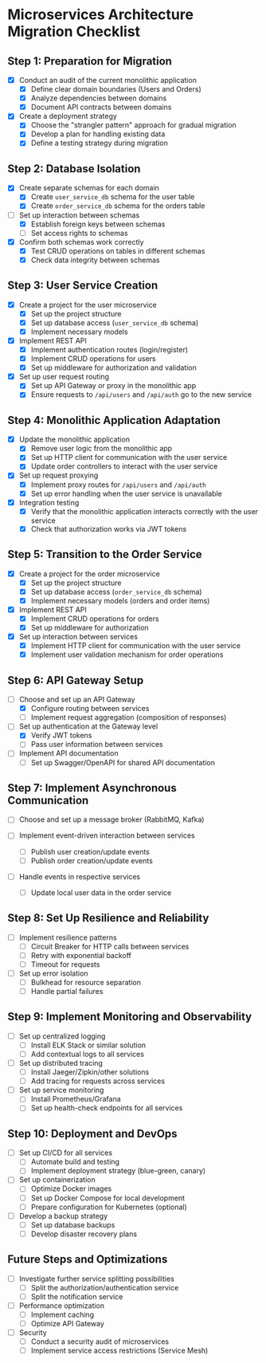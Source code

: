 # Microservices Architecture Migration Checklist

## Step 1: Preparation for Migration

- [x] Conduct an audit of the current monolithic application
    - [x] Define clear domain boundaries (Users and Orders)
    - [x] Analyze dependencies between domains
    - [x] Document API contracts between domains

- [x] Create a deployment strategy
    - [x] Choose the "strangler pattern" approach for gradual migration
    - [x] Develop a plan for handling existing data
    - [x] Define a testing strategy during migration

## Step 2: Database Isolation

- [x] Create separate schemas for each domain
    - [x] Create `user_service_db` schema for the user table
    - [x] Create `order_service_db` schema for the orders table

- [ ] Set up interaction between schemas
    - [x] Establish foreign keys between schemas
    - [ ] Set access rights to schemas

- [x] Confirm both schemas work correctly
    - [x] Test CRUD operations on tables in different schemas
    - [x] Check data integrity between schemas

## Step 3: User Service Creation

- [x] Create a project for the user microservice
    - [x] Set up the project structure
    - [x] Set up database access (`user_service_db` schema)
    - [x] Implement necessary models

- [x] Implement REST API
    - [x] Implement authentication routes (login/register)
    - [x] Implement CRUD operations for users
    - [x] Set up middleware for authorization and validation

- [x] Set up user request routing
    - [x] Set up API Gateway or proxy in the monolithic app
    - [x] Ensure requests to `/api/users` and `/api/auth` go to the new service

## Step 4: Monolithic Application Adaptation

- [x] Update the monolithic application
    - [x] Remove user logic from the monolithic app
    - [x] Set up HTTP client for communication with the user service
    - [x] Update order controllers to interact with the user service

- [x] Set up request proxying
    - [x] Implement proxy routes for `/api/users` and `/api/auth`
    - [x] Set up error handling when the user service is unavailable

- [x] Integration testing
    - [x] Verify that the monolithic application interacts correctly with the user service
    - [x] Check that authorization works via JWT tokens

## Step 5: Transition to the Order Service

- [x] Create a project for the order microservice
    - [x] Set up the project structure
    - [x] Set up database access (`order_service_db` schema)
    - [x] Implement necessary models (orders and order items)

- [x] Implement REST API
    - [x] Implement CRUD operations for orders
    - [x] Set up middleware for authorization

- [x] Set up interaction between services
    - [x] Implement HTTP client for communication with the user service
    - [x] Implement user validation mechanism for order operations

## Step 6: API Gateway Setup

- [ ] Choose and set up an API Gateway
    - [x] Configure routing between services
    - [ ] Implement request aggregation (composition of responses)

- [ ] Set up authentication at the Gateway level
    - [x] Verify JWT tokens
    - [ ] Pass user information between services

- [ ] Implement API documentation
    - [ ] Set up Swagger/OpenAPI for shared API documentation

## Step 7: Implement Asynchronous Communication

- [ ] Choose and set up a message broker (RabbitMQ, Kafka)

- [ ] Implement event-driven interaction between services
    - [ ] Publish user creation/update events
    - [ ] Publish order creation/update events

- [ ] Handle events in respective services
    - [ ] Update local user data in the order service

## Step 8: Set Up Resilience and Reliability

- [ ] Implement resilience patterns
    - [ ] Circuit Breaker for HTTP calls between services
    - [ ] Retry with exponential backoff
    - [ ] Timeout for requests

- [ ] Set up error isolation
    - [ ] Bulkhead for resource separation
    - [ ] Handle partial failures

## Step 9: Implement Monitoring and Observability

- [ ] Set up centralized logging
    - [ ] Install ELK Stack or similar solution
    - [ ] Add contextual logs to all services

- [ ] Set up distributed tracing
    - [ ] Install Jaeger/Zipkin/other solutions
    - [ ] Add tracing for requests across services

- [ ] Set up service monitoring
    - [ ] Install Prometheus/Grafana
    - [ ] Set up health-check endpoints for all services

## Step 10: Deployment and DevOps

- [ ] Set up CI/CD for all services
    - [ ] Automate build and testing
    - [ ] Implement deployment strategy (blue-green, canary)

- [ ] Set up containerization
    - [ ] Optimize Docker images
    - [ ] Set up Docker Compose for local development
    - [ ] Prepare configuration for Kubernetes (optional)

- [ ] Develop a backup strategy
    - [ ] Set up database backups
    - [ ] Develop disaster recovery plans

## Future Steps and Optimizations

- [ ] Investigate further service splitting possibilities
    - [ ] Split the authorization/authentication service
    - [ ] Split the notification service

- [ ] Performance optimization
    - [ ] Implement caching
    - [ ] Optimize API Gateway

- [ ] Security
    - [ ] Conduct a security audit of microservices
    - [ ] Implement service access restrictions (Service Mesh)
